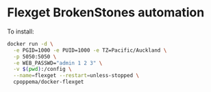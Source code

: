 # Flexget BrokenStones automation

To install:

```bash
docker run -d \
  -e PGID=1000 -e PUID=1000 -e TZ=Pacific/Auckland \
  -p 5050:5050 \
  -e WEB_PASSWD="admin 1 2 3" \
  -v $(pwd):/config \
  --name=flexget --restart=unless-stopped \
  cpoppema/docker-flexget
```
